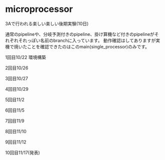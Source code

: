 # microprocessor
3Aで行われる楽しい楽しい後期実験(10日)

通常のpipelineや、分岐予測付きのpipeline、掛け算機など付きのpipelineがそれぞれそれっぽい名前のbranchに入っています。
動作確認はしてありますが実機で焼いたことを確認できたのはこのmain(single_processor)のみです。

1回目10/22 環境構築

2回目10/26

3回目10/27

4回目10/29

5回目11/2

6回目11/5

7回目11/9

8回目11/10

9回目11/12

10回目11/17(発表)
